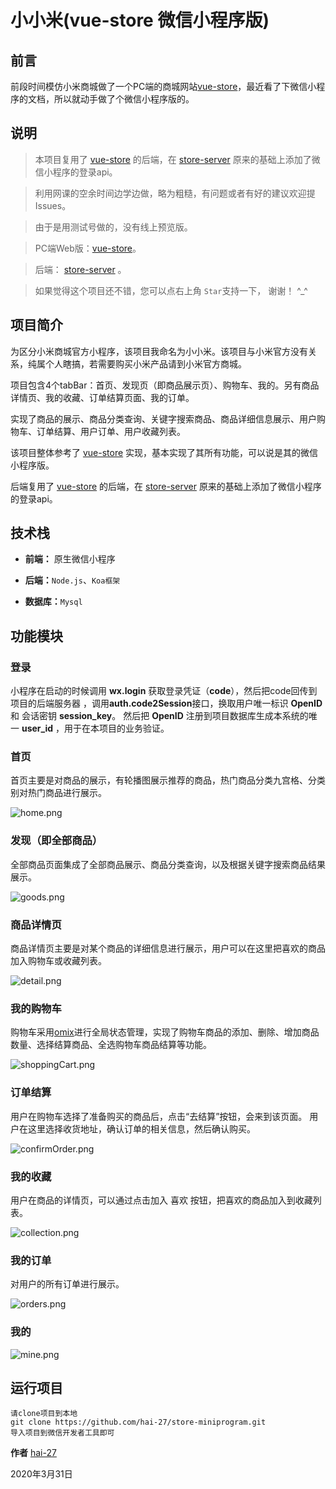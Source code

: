 # 小小米(vue-store 微信小程序版)
## 前言

前段时间模仿小米商城做了一个PC端的商城网站[vue-store]( https://github.com/hai-27/vue-store )，最近看了下微信小程序的文档，所以就动手做了个微信小程序版的。

## 说明

> 本项目复用了 [vue-store]( https://github.com/hai-27/vue-store ) 的后端，在 [store-server](https://github.com/hai-27/store-server) 原来的基础上添加了微信小程序的登录api。

> 利用网课的空余时间边学边做，略为粗糙，有问题或者有好的建议欢迎提Issues。

> 由于是用测试号做的，没有线上预览版。

> PC端Web版：[vue-store]( https://github.com/hai-27/vue-store )。

> 后端： [store-server](https://github.com/hai-27/store-server) 。

>  如果觉得这个项目还不错，您可以点右上角 `Star`支持一下， 谢谢！ ^_^ 

## 项目简介

为区分小米商城官方小程序，该项目我命名为小小米。该项目与小米官方没有关系，纯属个人瞎搞，若需要购买小米产品请到小米官方商城。

项目包含4个tabBar：首页、发现页（即商品展示页）、购物车、我的。另有商品详情页、我的收藏、订单结算页面、我的订单。

实现了商品的展示、商品分类查询、关键字搜索商品、商品详细信息展示、用户购物车、订单结算、用户订单、用户收藏列表。

该项目整体参考了 [vue-store]( https://github.com/hai-27/vue-store ) 实现，基本实现了其所有功能，可以说是其的微信小程序版。

后端复用了 [vue-store]( https://github.com/hai-27/vue-store ) 的后端，在 [store-server](https://github.com/hai-27/store-server) 原来的基础上添加了微信小程序的登录api。

## 技术栈

- **前端：** 原生微信小程序

- **后端：**`Node.js`、`Koa框架`

- **数据库：**`Mysql`

## 功能模块

### 登录

小程序在启动的时候调用 **wx.login** 获取登录凭证（**code**），然后把code回传到项目的后端服务器 ，调用**auth.code2Session**接口，换取用户唯一标识 **OpenID** 和 会话密钥 **session_key**。 然后把 **OpenID** 注册到项目数据库生成本系统的唯一 **user_id** ，用于在本项目的业务验证。

### 首页

首页主要是对商品的展示，有轮播图展示推荐的商品，热门商品分类九宫格、分类别对热门商品进行展示。

![](https://images.gitee.com/uploads/images/2020/0401/161111_eef9d51b_6502229.png "home.png")

### 发现（即全部商品）

全部商品页面集成了全部商品展示、商品分类查询，以及根据关键字搜索商品结果展示。

![](https://images.gitee.com/uploads/images/2020/0401/161740_47485f62_6502229.png "goods.png")

### 商品详情页

商品详情页主要是对某个商品的详细信息进行展示，用户可以在这里把喜欢的商品加入购物车或收藏列表。

![](https://images.gitee.com/uploads/images/2020/0401/161817_1ca7835d_6502229.png "detail.png")

### 我的购物车

购物车采用[omix](https://github.com/Tencent/omi)进行全局状态管理，实现了购物车商品的添加、删除、增加商品数量、选择结算商品、全选购物车商品结算等功能。

![](https://images.gitee.com/uploads/images/2020/0401/161830_131f4776_6502229.png "shoppingCart.png")

### 订单结算

用户在购物车选择了准备购买的商品后，点击“去结算”按钮，会来到该页面。
用户在这里选择收货地址，确认订单的相关信息，然后确认购买。

![](https://images.gitee.com/uploads/images/2020/0401/161845_65e9733b_6502229.png "confirmOrder.png")

### 我的收藏

用户在商品的详情页，可以通过点击加入 喜欢 按钮，把喜欢的商品加入到收藏列表。

![](https://images.gitee.com/uploads/images/2020/0401/161900_5d526a39_6502229.png "collection.png")

### 我的订单

对用户的所有订单进行展示。

![](https://images.gitee.com/uploads/images/2020/0401/161912_d96ab272_6502229.png "orders.png")

### 我的

![](https://images.gitee.com/uploads/images/2020/0401/161923_06f4eb76_6502229.png "mine.png")

## 运行项目

```
请clone项目到本地
git clone https://github.com/hai-27/store-miniprogram.git
导入项目到微信开发者工具即可
```



**作者** [hai-27](https://github.com/hai-27)

2020年3月31日